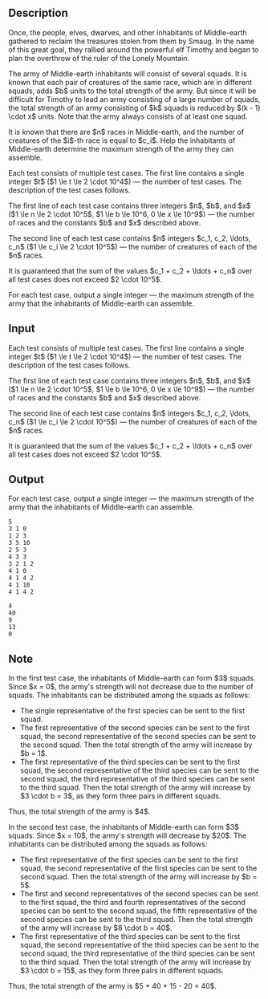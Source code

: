 ## Description

<div><p>Once, the people, elves, dwarves, and other inhabitants of Middle-earth gathered to reclaim the treasures stolen from them by Smaug. In the name of this great goal, they rallied around the powerful elf Timothy and began to plan the overthrow of the ruler of the Lonely Mountain.</p><p>The army of Middle-earth inhabitants will consist of several squads. It is known that each pair of creatures of <span class="tex-font-style-bf">the same race</span>, which are in different squads, adds $b$ units to the total strength of the army. But since it will be difficult for Timothy to lead an army consisting of a large number of squads, the total strength of an army consisting of $k$ squads is reduced by $(k - 1) \cdot x$ units. Note that the army always consists <span class="tex-font-style-bf">of at least one squad</span>.</p><p>It is known that there are $n$ races in Middle-earth, and the number of creatures of the $i$-th race is equal to $c_i$. Help the inhabitants of Middle-earth determine the maximum strength of the army they can assemble.</p></div><div class="input-specification"><p>Each test consists of multiple test cases. The first line contains a single integer $t$ ($1 \le t \le 2 \cdot 10^4$) — the number of test cases. The description of the test cases follows.</p><p>The first line of each test case contains three integers $n$, $b$, and $x$ ($1 \le n \le 2 \cdot 10^5$, $1 \le b \le 10^6, 0 \le x \le 10^9$) — the number of races and the constants $b$ and $x$ described above.</p><p>The second line of each test case contains $n$ integers $c_1, c_2, \ldots, c_n$ ($1 \le c_i \le 2 \cdot 10^5$) — the number of creatures of each of the $n$ races.</p><p>It is guaranteed that the sum of the values $c_1 + c_2 + \ldots + c_n$ over all test cases does not exceed $2 \cdot 10^5$.</p></div><div class="output-specification"><p>For each test case, output a single integer — the maximum strength of the army that the inhabitants of Middle-earth can assemble.</p></div>

## Input

<p>Each test consists of multiple test cases. The first line contains a single integer $t$ ($1 \le t \le 2 \cdot 10^4$) — the number of test cases. The description of the test cases follows.</p><p>The first line of each test case contains three integers $n$, $b$, and $x$ ($1 \le n \le 2 \cdot 10^5$, $1 \le b \le 10^6, 0 \le x \le 10^9$) — the number of races and the constants $b$ and $x$ described above.</p><p>The second line of each test case contains $n$ integers $c_1, c_2, \ldots, c_n$ ($1 \le c_i \le 2 \cdot 10^5$) — the number of creatures of each of the $n$ races.</p><p>It is guaranteed that the sum of the values $c_1 + c_2 + \ldots + c_n$ over all test cases does not exceed $2 \cdot 10^5$.</p>

## Output

<p>For each test case, output a single integer — the maximum strength of the army that the inhabitants of Middle-earth can assemble.</p>





```input1|2,3,6,7,10,11
5
3 1 0
1 2 3
3 5 10
2 5 3
4 3 3
3 2 1 2
4 1 0
4 1 4 2
4 1 10
4 1 4 2
```




```output1
4
40
9
13
0
```



## Note

<p>In the first test case, the inhabitants of Middle-earth can form $3$ squads. Since $x = 0$, the army's strength will not decrease due to the number of squads. The inhabitants can be distributed among the squads as follows:</p><ul><li> The single representative of the first species can be sent to the first squad.</li><li> The first representative of the second species can be sent to the first squad, the second representative of the second species can be sent to the second squad. Then the total strength of the army will increase by $b = 1$.</li><li> The first representative of the third species can be sent to the first squad, the second representative of the third species can be sent to the second squad, the third representative of the third species can be sent to the third squad. Then the total strength of the army will increase by $3 \cdot b = 3$, as they form three pairs in different squads.</li></ul><p>Thus, the total strength of the army is $4$.</p><p>In the second test case, the inhabitants of Middle-earth can form $3$ squads. Since $x = 10$, the army's strength will decrease by $20$. The inhabitants can be distributed among the squads as follows:</p><ul><li> The first representative of the first species can be sent to the first squad, the second representative of the first species can be sent to the second squad. Then the total strength of the army will increase by $b = 5$.</li><li> The first and second representatives of the second species can be sent to the first squad, the third and fourth representatives of the second species can be sent to the second squad, the fifth representative of the second species can be sent to the third squad. Then the total strength of the army will increase by $8 \cdot b = 40$.</li><li> The first representative of the third species can be sent to the first squad, the second representative of the third species can be sent to the second squad, the third representative of the third species can be sent to the third squad. Then the total strength of the army will increase by $3 \cdot b = 15$, as they form three pairs in different squads.</li></ul><p>Thus, the total strength of the army is $5 + 40 + 15 - 20 = 40$.</p>
